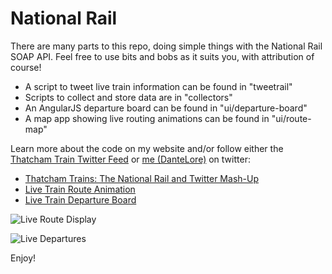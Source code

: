 # National Rail

There are many parts to this repo, doing simple things with the National Rail SOAP API. Feel free to use bits and bobs as it suits you, with attribution of course!

* A script to tweet live train information can be found in "tweetrail"
* Scripts to collect and store data are in "collectors"
* An AngularJS departure board can be found in "ui/departure-board"
* A map app showing live routing animations can be found in "ui/route-map"

Learn more about the code on my website and/or follow either the [Thatcham Train Twitter Feed](https://twitter.com/ThatchamTrains) or [me (DanteLore)](https://twitter.com/DanteLore) on twitter:

* [Thatcham Trains: The National Rail and Twitter Mash-Up](http://logicalgenetics.com/thatcham-trains/)
* [Live Train Route Animation](http://logicalgenetics.com/live-train-route-animation/)
* [Live Train Departure Board](http://logicalgenetics.com/train-departure-board/)

![Live Route Display](http://logicalgenetics.com/wp-content/uploads/2016/06/route-planner.gif)

![Live Departures](http://logicalgenetics.com/wp-content/uploads/2016/06/departures-1024x758.png)

Enjoy!
